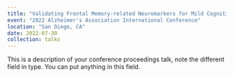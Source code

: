 ```yaml
---
title: "Validating Frontal Memory-related Neuromarkers for Mild Cognitive Impairment using Identical Protocols in Two Racial and Culturally Distinct Cohorts. "
event: "2022 Alzheimer's Association International Conference"
location: "San Diego, CA"
date: 2022-07-30
collection: talks
---
```


This is a description of your conference proceedings talk, note the different field in type. You can put anything in this field.

